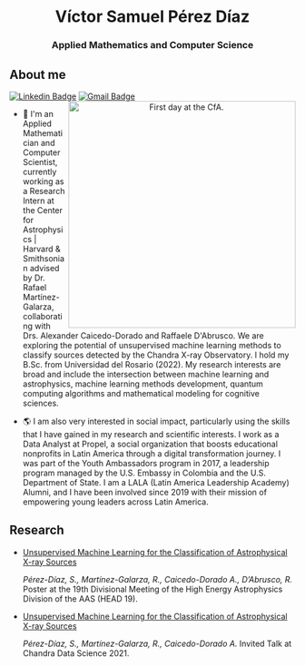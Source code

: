 <h1 align="center"><a>
Víctor Samuel Pérez Díaz</a></h1>
<h3 align="center">Applied Mathematics and Computer Science</h3>


## About me

[![Linkedin Badge](https://img.shields.io/badge/-samuelperezdiaz-blue?style=flat-square&logo=Linkedin&logoColor=white&link=https://www.linkedin.com/in/samuelperezdiaz/)](https://www.linkedin.com/in/samuelperezdiaz/)
[![Gmail Badge](https://img.shields.io/badge/-vperezdiaz@cfa.harvard.edu-c14438?style=flat-square&logo=Gmail&logoColor=white&link=mailto:vperezdiaz@cfa.harvard.edu)](mailto:vperezdiaz@cfa.harvard.edu)
<a target="_blank" align="center">
  <img align="right" top="500" height="400" width="400" alt="First day at the CfA." src="https://pbs.twimg.com/profile_images/1535846887814844416/DAzyxjl5_400x400.jpg">
</a>

- 🔭 I'm an Applied Mathematician and Computer Scientist, currently working as a Research Intern at the Center for Astrophysics | Harvard & Smithsonian advised by Dr. Rafael Martínez-Galarza, collaborating with Drs. Alexander Caicedo-Dorado and Raffaele D'Abrusco. We are exploring the potential of unsupervised machine learning methods to classify sources detected by the Chandra X-ray Observatory. I hold my B.Sc. from Universidad del Rosario (2022). My research interests are broad and include the intersection between machine learning and astrophysics, machine learning methods development, quantum computing algorithms and mathematical modeling for cognitive sciences.


- 🌎 I am also very interested in social impact, particularly using the skills that I have gained in my research and scientific interests. I work as a Data Analyst at Propel, a social organization that boosts educational nonprofits in Latin America through a digital transformation journey. I was part of the Youth Ambassadors program in 2017, a leadership program managed by the U.S. Embassy in Colombia and the U.S. Department of State. I am a LALA (Latin America Leadership Academy) Alumni, and I have been involved since 2019 with their mission of empowering young leaders across Latin America.

## Research

<!-- BLOG-POST-LIST:START -->

- [Unsupervised Machine Learning for the Classification of Astrophysical X-ray Sources](https://baas.aas.org/pub/2022n3i108p17/release/1j)

  *Pérez-Díaz, S., Martínez-Galarza, R., Caicedo-Dorado A., D’Abrusco, R.*
  Poster at the 19th Divisional Meeting of the High Energy Astrophysics Division of the AAS (HEAD 19).

- [Unsupervised Machine Learning for the Classification of Astrophysical X-ray Sources](https://cxc.harvard.edu/cdo/cds2021/abstracts.html#Session7_Talk5)

  *Pérez-Díaz, S., Martínez-Galarza, R., Caicedo-Dorado A.*
  Invited Talk at Chandra Data Science 2021.
  
<!-- BLOG-POST-LIST:END -->

